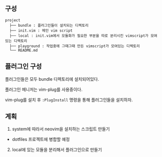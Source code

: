 ## 구성

```
project
  ├── bundle : 플러그인들이 설치되는 디렉토리
  ├── init.vim : 메인 vim script
  ├── local : init.vim에서 모듈화가 필요한 부분을 따로 분리시킨 vimscript가 모여있는 디렉토리
  ├── playground : 작업중에 그때그때 만든 vimscript가 모여있는 디렉토리
  └── README.md
```


## 플러그인 구성

플러그인들은 모두 bundle 디렉토리에 설치되어있다.

플러그인 메니저는 vim-plug를 사용중이다.

vim-plug를 설치 후 `:PlugInstall` 명령을 통해 플러그인들을 설치하자.


## 계획

1. system에 따라서 neovim을 설치하는 스크립트 만들기

- dotfiles 프로젝트에 병합할 예정

2. local에 있는 모듈을 분리해서 플러그인으로 만들기
